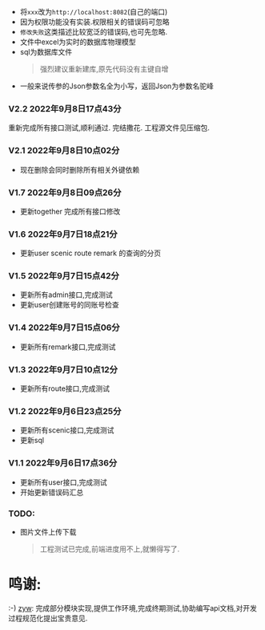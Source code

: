 * 将`xxx`改为`http://localhost:8082`(自己的端口)
* 因为权限功能没有实装.权限相关的错误码可忽略
* `修改失败`这类描述比较宽泛的错误码,也可先忽略.
* 文件中excel为实时的数据库物理模型
* sql为数据库文件
    >强烈建议重新建库,原先代码没有主键自增
* 一般来说传参的Json参数名全为小写，返回Json为参数名驼峰


### V2.2 2022年9月8日17点43分
重新完成所有接口测试,顺利通过.
完结撒花.
工程源文件见压缩包.

### V2.1 2022年9月8日10点02分
* 现在删除会同时删除所有相关外键依赖

### V1.7 2022年9月8日09点26分
* 更新together 完成所有接口修改


### V1.6 2022年9月7日18点21分
* 更新user scenic route remark 的查询的分页

### V1.5 2022年9月7日15点42分
* 更新所有admin接口,完成测试
* 更新user创建账号的同账号检查

### V1.4 2022年9月7日15点06分
* 更新所有remark接口,完成测试

### V1.3 2022年9月7日10点12分
* 更新所有route接口,完成测试

### V1.2 2022年9月6日23点25分
* 更新所有scenic接口,完成测试
* 更新sql

### V1.1 2022年9月6日17点36分
* 更新所有user接口,完成测试
* 开始更新错误码汇总

### TODO:
* 图片文件上传下载
    > 工程测试已完成,前端进度用不上,就懒得写了.

# 鸣谢:
:-)
[zyw](https://github.com/XDU-zyw): 完成部分模块实现,提供工作环境,完成终期测试,协助编写api文档,对开发过程规范化提出宝贵意见.